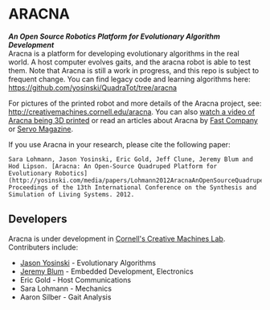 ARACNA
======
**_An Open Source Robotics Platform for Evolutionary Algorithm Development_**  
Aracna is a platform for developing evolutionary algorithms in the real world.  A host computer evolves gaits, and the aracna robot is able to test them.  Note that Aracna is still a work in progress, and this repo is subject to frequent change.  You can find legacy code and learning algorithms here: https://github.com/yosinski/QuadraTot/tree/aracna

For pictures of the printed robot and more details of the Aracna project, see: http://creativemachines.cornell.edu/aracna. You can also [watch a video of Aracna being 3D printed](http://www.youtube.com/watch?v=11jYG45HGuo) or read an articles about Aracna by [Fast Company](http://www.fastcompany.com/3005313/evolved-brains-robots-creep-closer-animal-learning) or [Servo Magazine](http://servo.texterity.com/servo/201306?pg%3D47%26search_term%3Daracna%23pg47#pg1).

If you use Aracna in your research, please cite the following paper:

    Sara Lohmann, Jason Yosinski, Eric Gold, Jeff Clune, Jeremy Blum and Hod Lipson. [Aracna: An Open-Source Quadruped Platform for Evolutionary Robotics](http://yosinski.com/media/papers/Lohmann2012AracnaAnOpenSourceQuadrupedPlatform.pdf). Proceedings of the 13th International Conference on the Synthesis and Simulation of Living Systems. 2012.


Developers
----------
Aracna is under development in [Cornell's Creative Machines Lab](http://creativemachines.cornell.edu/). Contributers include:

* [Jason Yosinski](http://yosinski.com/) - Evolutionary Algorithms
* [Jeremy Blum](http://www.jeremyblum.com/) -    Embedded Development, Electronics
* Eric Gold -      Host Communications
* Sara Lohmann -  Mechanics
* Aaron Silber - Gait Analysis
